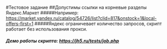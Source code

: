 #Тестовое задание
##Допустимы ссылки на корневые разделы Яндекс.Маркет
#####Например: https://market.yandex.ru/catalog/54726/list?clid=817&onstock=1&local-offers-first=1
#####Яндекс ограничевает количество запросов, скрипт работает без использования прокси. 
##### Демо работы скрипта: https://jh5.ru/tests/job.php

